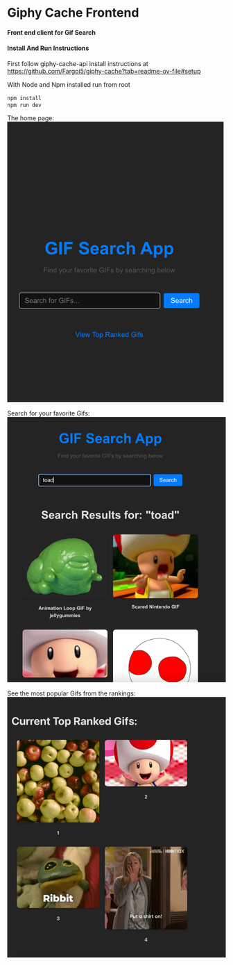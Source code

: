 # Giphy Cache Frontend

#### Front end client for Gif Search

#### Install And Run Instructions
First follow giphy-cache-api install instructions at
https://github.com/Fargoi5/giphy-cache?tab=readme-ov-file#setup

With Node and Npm installed run from root
```
npm install
npm run dev
```

The home page:   
![home_page.png](./resources/home_page.png)  

Search for your favorite Gifs:    
![search_for_favorites.png](./resources/search_for_favorites.png)  

See the most popular Gifs from the rankings:   
![rankings_page.png](./resources/rankings_page.png)

